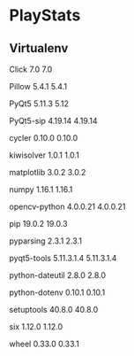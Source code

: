 # PlayStats

## Virtualenv

Click	7.0	7.0

Pillow	5.4.1	5.4.1

PyQt5	5.11.3	5.12

PyQt5-sip	4.19.14	4.19.14

cycler	0.10.0	0.10.0

kiwisolver	1.0.1	1.0.1

matplotlib	3.0.2	3.0.2

numpy	1.16.1	1.16.1

opencv-python	4.0.0.21	4.0.0.21

pip	19.0.2	19.0.3


pyparsing	2.3.1	2.3.1

pyqt5-tools	5.11.3.1.4	5.11.3.1.4

python-dateutil	2.8.0	2.8.0

python-dotenv	0.10.1	0.10.1

setuptools	40.8.0	40.8.0

six	1.12.0	1.12.0

wheel	0.33.0	0.33.1
